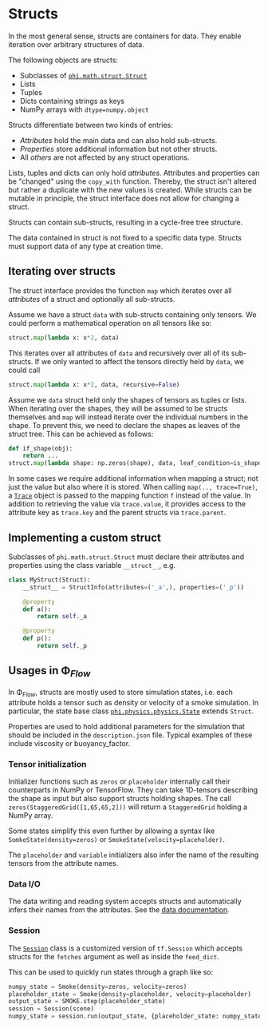 # Structs

In the most general sense, structs are containers for data.
They enable iteration over arbitrary structures of data.

The following objects are structs:

- Subclasses of [`phi.math.struct.Struct`](../phi/math/struct.py)
- Lists
- Tuples
- Dicts containing strings as keys
- NumPy arrays with `dtype=numpy.object`

Structs differentiate between two kinds of entries:
- *Attributes* hold the main data and can also hold sub-structs.
- *Properties* store additional information but not other structs.
- All *others* are not affected by any struct operations.

Lists, tuples and dicts can only hold *attributes*.
Attributes and properties can be "changed" using the `copy_with` function.
Thereby, the struct isn't altered but rather a duplicate with the new values is created.
While structs can be mutable in principle, the struct interface does not allow for changing a struct.

Structs can contain sub-structs, resulting in a cycle-free tree structure.

The data contained in struct is not fixed to a specific data type.
Structs must support data of any type at creation time.


## Iterating over structs

The struct interface provides the function `map` which iterates over all *attributes* of a struct and optionally all sub-structs.

Assume we have a struct `data` with sub-structs containing only tensors.
We could perform a mathematical operation on all tensors like so:
```python
struct.map(lambda x: x*2, data)
```
This iterates over all attributes of `data` and recursively over all of its sub-structs.
If we only wanted to affect the tensors directly held by `data`, we could call
```python
struct.map(lambda x: x*2, data, recursive=False)
```

Assume we `data` struct held only the shapes of tensors as tuples or lists.
When iterating over the shapes, they will be assumed to be structs themselves and `map` will instead iterate over the individual numbers in the shape.
To prevent this, we need to declare the shapes as leaves of the struct tree. This can be achieved as follows:
```python
def if_shape(obj):
    return ...
struct.map(lambda shape: np.zeros(shape), data, leaf_condition=is_shape)
```

In some cases we require additional information when mapping a struct; not just the value but also where it is stored.
When calling `map(.., trace=True)`, a [`Trace`](../phi/math/struct.py) object is passed to the mapping function `f` instead of the value. In addition to retrieving the value via `trace.value`, it provides access to the attribute key as `trace.key` and the parent structs via `trace.parent`.

## Implementing a custom struct


Subclasses of `phi.math.struct.Struct` must declare their attributes and properties using the class variable `__struct__`, e.g.

```python
class MyStruct(Struct):
    __struct__ = StructInfo(attributes=('_a',), properties=('_p'))

    @property
    def a():
        return self._a

    @property
    def p():
        return self._p
```




## Usages in Φ<sub>*Flow*</sub>

In Φ<sub>*Flow*</sub>, structs are mostly used to store simulation states, i.e.
each attribute holds a tensor such as density or velocity of a smoke simulation.
In particular, the state base class [`phi.physics.physics.State`](../phi/physics/physics.py) extends `Struct`.

Properties are used to hold additional parameters for the simulation that should be included in the `description.json` file. Typical examples of these include viscosity or buoyancy_factor.


### Tensor initialization

Initializer functions such as `zeros` or `placeholder` internally call their counterparts in NumPy or TensorFlow.
They can take 1D-tensors describing the shape as input but also support structs holding shapes.
The call `zeros(StaggeredGrid([1,65,65,2]))` will return a `StaggeredGrid` holding a NumPy array.

Some states simplify this even further by allowing a syntax like `SomkeState(density=zeros)` or `SmokeState(velocity=placeholder)`.

The `placeholder` and `variable` initializers also infer the name of the resulting tensors from the attribute names.


### Data I/O

The data writing and reading system accepts structs and automatically infers their names from the attributes.
See the [data documentation](Reading_and_Writing_Data.md).


### Session

The [`Session`](../phi/tf/session.py) class is a customized version of `tf.Session` which accepts structs for the `fetches` argument as well as inside the `feed_dict`.

This can be used to quickly run states through a graph like so:
```python
numpy_state = Smoke(density=zeros, velocity=zeros)
placeholder_state = Smoke(density=placeholder, velocity=placeholder)
output_state = SMOKE.step(placeholder_state)
session = Session(scene)
numpy_state = session.run(output_state, {placeholder_state: numpy_state})
```